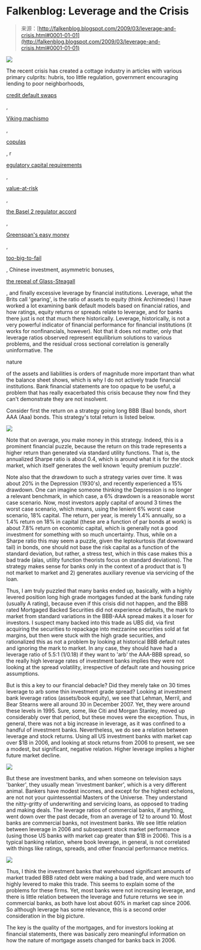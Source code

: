 <!--yml
category: 未分类
date: 2024-05-12 22:19:37
-->

# Falkenblog: Leverage and the Crisis

> 来源：[http://falkenblog.blogspot.com/2009/03/leverage-and-crisis.html#0001-01-01](http://falkenblog.blogspot.com/2009/03/leverage-and-crisis.html#0001-01-01)

[![](img/c2ca2f3c3cd3bd2957487fdb58ec48d4.png)](https://blogger.googleusercontent.com/img/b/R29vZ2xl/AVvXsEhH7OovF74pSyyEiO8Q5oIOuURHKZHTvRGpUEhn9ZkC54_ZBMRnThFSoH8oYo5PzQH1-41yrowjPoja6zC20jxwD4hZKS-CnVT62H5WnBA8tnv66sv52d4c2EjkRJsOqgha6cNmZg/s1600-h/archimedes_lever_2.jpg)

The recent crisis has created a cottage industry in articles with various primary culprits: hubris, too little regulation, government encouraging lending to poor neighborhoods,

[credit default swaps](http://econlog.econlib.org/archives/2008/12/no_further_ques.html)

,

[Viking machismo](http://www.vanityfair.com/politics/features/2009/04/iceland200904)

,

[copulas](http://www.wired.com/techbiz/it/magazine/17-03/wp_quant?currentPage=all)

, r

[egulatory capital requirements](http://online.wsj.com/article/SB123086073738348053.html)

,

[value-at-risk](http://falkenblog.blogspot.com/2008/12/taleb-blames-var-merton-scholes-for.html)

,

[the Basel 2 regulator accord](http://isitonlyme.wordpress.com/2008/10/11/basel-2-and-its-impact-on-the-global-financial-crisis/)

,

[Greenspan's easy money](http://www.researchmag.com/Issues/2008/10/Pages/Greenspan-s-Legacy.aspx)

,

[too-big-to-fail](http://www.nytimes.com/2008/07/20/weekinreview/20goodman.html)

, Chinese investment, asymmetric bonuses,

[the repeal of Glass-Steagall](http://bubblemeter.blogspot.com/2008/09/bill-clinton-is-right-about-glass.html)

, and finally excessive leverage by financial institutions. Leverage, what the Brits call 'gearing', is the ratio of assets to equity (think Archimedes) I have worked a lot examining bank default models based on financial ratios, and how ratings, equity returns or spreads relate to leverage, and for banks there just is not that much there historically. Leverage, historically, is not a very powerful indicator of financial performance for financial institutions (it works for nonfinancials, however). Not that it does not matter, only that leverage ratios observed represent equilibrium solutions to various problems, and the residual cross sectional correlation is generally uninformative. The

nature

of the assets and liabilities is orders of magnitude more important than what the balance sheet shows, which is why I do not actively trade financial institutions. Bank financial statements are too opaque to be useful, a problem that has really exacerbated this crisis because they now find they can't demonstrate they are not insolvent.

Consider first the return on a strategy going long BBB (Baa) bonds, short AAA (Aaa) bonds. This strategy's total return is listed below.

[![](img/79823d2d92d1ca7c621389d13839067a.png)](https://blogger.googleusercontent.com/img/b/R29vZ2xl/AVvXsEiVU-TGy1A66Y7GJOMVCCJnp3Qc1ghgMCVsHNc5C6DcqCtPg1gZwBG2QSOKli8-amCYRK_KKnFAoL7P0NRV-i9PYc8uDwLpjpEeoyY1Lcvb7sGdZGzG99NnwQNc-6Zdtd95kOkgKA/s1600-h/maxdraw.jpg)

Note that on average, you make money in this strategy. Indeed, this is a prominent financial puzzle, because the return on this trade represents a higher return than generated via standard utility functions. That is, the annualized Sharpe ratio is about 0.4, which is around what it is for the stock market, which itself generates the well known 'equity premium puzzle'.

Note also that the drawdown to such a strategy varies over time. It was about 20% in the Depression (1930's), and recently experienced a 15% drawdown. One can imagine someone thinking the Depression is no longer a relevant benchmark, in which case, a 6% drawdown is a reasonable worst case scenario. Now, most investors apply capital of around 3 times the worst case scenario, which means, using the lenient 6% worst case scenario, 18% capital. The return, per year, is merely 1.4% annually, so a 1.4% return on 18% in capital (these are a function of par bonds at work) is about 7.8% return on economic capital, which is generally not a good investment for something with so much uncertainty. Thus, while on a Sharpe ratio this may seem a puzzle, given the leptokurtosis (fat downward tail) in bonds, one should not base the risk capital as a function of the standard deviation, but rather, a stress test, which in this case makes this a bad trade (alas, utility function theorists focus on standard deviations). The strategy makes sense for banks only in the context of a product that is 1) not market to market and 2) generates auxiliary revenue via servicing of the loan.

Thus, I am truly puzzled that many banks ended up, basically, with a highly levered position long high grade mortgages funded at the bank funding rate (usually A rating), because even if this crisis did not happen, and the BBB rated Mortgaged Backed Securities did not experience defaults, the mark to market from standard variations in the BBB-AAA spread makes it a loser for investors. I suspect many backed into this trade as UBS did, via first acquiring the securities to repackage into mezzanine securities sold at fat margins, but then were stuck with the high grade securities, and rationalized this as not a problem by looking at historical BBB default rates and ignoring the mark to market. In any case, they should have had a leverage ratio of 5.5:1 (1/0.18) if they want to 'arb' the AAA-BBB spread, so the really high leverage rates of investment banks implies they were not looking at the spread volatility, irrespective of default rate and housing price assumptions.

But is this a key to our financial debacle? Did they merely take on 30 times leverage to arb some thin investment grade spread? Looking at investment bank leverage ratios (assets/book equity), we see that Lehman, Merril, and Bear Stearns were all around 30 in December 2007\. Yet, they were around these levels in 1995\. Sure, some, like Citi and Morgan Stanley, moved up considerably over that period, but these moves were the exception. Thus, in general, there was not a big increase in leverage, as it was confined to a handful of investment banks. Nevertheless, we do see a relation between leverage and stock returns. Using all US investment banks with market cap over $1B in 2006, and looking at stock returns from 2006 to present, we see a modest, but significant, negative relation. Higher leverage implies a higher future market decline.

[![](img/69e2a24f74a3c95b569762d8794c064d.png)](https://blogger.googleusercontent.com/img/b/R29vZ2xl/AVvXsEg9DqyQizZk1bXbjX90FBYJW3Bmbr7wGcEDuV8n1Sh9dd1zIhJEjIFprt_VWI5jR24LBFJByu6AeuOS6AQIMuZpTMsqbSv-sOP_1r3OIcklfvF9oS2-fEcHH2f-y5pMLDRf2GjYDQ/s1600-h/invbank.jpg)

But these are investment banks, and when someone on television says 'banker', they usually mean 'investment banker', which is a very different animal. Bankers have modest incomes, and except for the highest echelons, are not not your quintessential Masters of the Universe. They understand the nitty-gritty of underwriting and servicing loans, as opposed to trading and making deals. The leverage ratios of commercial banks, if anything, went down over the past decade, from an average of 12 to around 10\. Most banks are commercial banks, not investment banks. We see little relation between leverage in 2006 and subsequent stock market performance (using those US banks with market cap greater than $1B in 2006). This is a typical banking relation, where book leverage, in general, is not correlated with things like ratings, spreads, and other financial performance metrics.

[![](img/1a73824edf0117e8e20d888e3b1153f1.png)](https://blogger.googleusercontent.com/img/b/R29vZ2xl/AVvXsEiduGah5q25x2gIekHWQmqhMfI4mUtkFmpvODknQorovkB_pvJlx4-mv4KclKunO_Q6Roajtkz_BYognbB9QKc_HoumlcpYH4lVqZKlyjwHLwCDo7EzhMS0fQYFvN1jSxRX7vgP9w/s1600-h/commbank.jpg)

Thus, I think the investment banks that warehoused significant amounts of market traded BBB rated debt were making a bad trade, and were much too highly levered to make this trade. This seems to explain some of the problems for these firms. Yet, most banks were not increasing leverage, and there is little relation between the leverage and future returns we see in commercial banks, as both have lost about 60% in market cap since 2006\. So although leverage has some relevance, this is a second order consideration in the big picture.

The key is the quality of the mortgages, and for investors looking at financial statements, there was basically zero meaningful information on how the nature of mortgage assets changed for banks back in 2006.